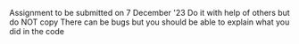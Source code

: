 Assignment to be submitted on 7 December '23
Do it with help of others but do NOT copy
There can be bugs but you should be able to explain what you did in the code